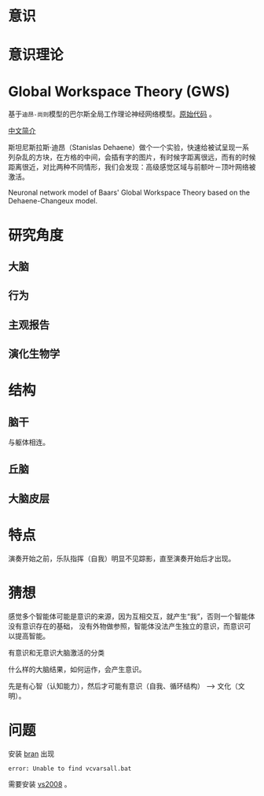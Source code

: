 # 意识

# 意识理论
Global Workspace Theory (GWS)
===
基于`迪昂-尚则`模型的巴尔斯全局工作理论神经网络模型。[原始代码](https://github.com/emily-li/gws) 。

[中文简介](https://www.sohu.com/a/426645533_464088)

斯坦尼斯拉斯·迪昂（Stanislas Dehaene）做个一个实验，快速给被试呈现一系列杂乱的方块，在方格的中间，会插有字的图片，有时候字距离很远，而有的时候距离很近，对比两种不同情形，我们会发现：高级感觉区域与前额叶－顶叶网络被激活。

Neuronal network model of Baars' Global Workspace Theory based on the Dehaene-Changeux model.

# 研究角度

## 大脑

## 行为

## 主观报告

## 演化生物学


# 结构

## 脑干
与躯体相连。

## 丘脑

## 大脑皮层

# 特点
演奏开始之前，乐队指挥（自我）明显不见踪影，直至演奏开始后才出现。

# 猜想


感觉多个智能体可能是意识的来源，因为互相交互，就产生“我”，否则一个智能体没有意识存在的基础，
没有外物做参照，智能体没法产生独立的意识，而意识可以提高智能。

有意识和无意识大脑激活的分类

什么样的大脑结果，如何运作，会产生意识。

先是有心智（认知能力），然后才可能有意识（自我、循环结构） --> 文化（文明）。

# 问题
安装 [bran](https://github.com/brian-team/brian) 出现
```commandline
error: Unable to find vcvarsall.bat
```
需要安装 [vs2008](https://blog.csdn.net/kellyroslyn/article/details/92582433) 。
